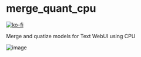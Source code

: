 # merge_quant_cpu
[![ko-fi](https://ko-fi.com/img/githubbutton_sm.svg)](https://ko-fi.com/Q5Q5MOB4M)

Merge and quatize models for Text WebUI using CPU


![image](https://github.com/FartyPants/merge_quant_cpu/assets/23346289/a254afb6-ed7b-4680-95e4-236d7fdcc969)

